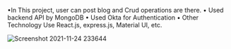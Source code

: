 •In This project, user can post blog and Crud operations are there.
• Used backend API by MongoDB
• Used Okta for Authentication
• Other Technology Use React.js, express.js, Material UI, etc.

![Screenshot 2021-11-24 233644](https://user-images.githubusercontent.com/64150328/176610188-ffcaa482-c893-445c-aff7-c8c0b395fc6e.jpg)
